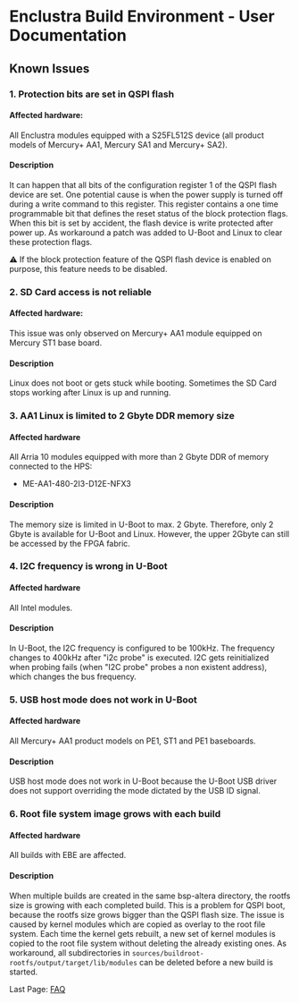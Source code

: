 # Enclustra Build Environment - User Documentation

## Known Issues

### 1. Protection bits are set in QSPI flash

#### Affected hardware:

All Enclustra modules equipped with a S25FL512S device (all product models of Mercury+ AA1, Mercury SA1 and Mercury+ SA2).

#### Description

It can happen that all bits of the configuration register 1 of the QSPI flash device are set. One potential cause is when the power supply is turned off during a write command to this register. This register contains a one time programmable bit that defines the reset status of the block protection flags. When this bit is set by accident, the flash device is write protected after power up. As workaround a patch was added to U-Boot and Linux to clear these protection flags.

:warning: If the block protection feature of the QSPI flash device is enabled on purpose, this feature needs to be disabled.

### 2. SD Card access is not reliable

#### Affected hardware:

This issue was only observed on Mercury+ AA1 module equipped on Mercury ST1 base board.

#### Description

Linux does not boot or gets stuck while booting. Sometimes the SD Card stops working after Linux is up and running.

### 3. AA1 Linux is limited to 2 Gbyte DDR memory size

#### Affected hardware

All Arria 10 modules equipped with more than 2 Gbyte DDR of memory connected to the HPS:

- ME-AA1-480-2I3-D12E-NFX3

#### Description

The memory size is limited in U-Boot to max. 2 Gbyte. Therefore, only 2 Gbyte is available for U-Boot and Linux. However, the upper 2Gbyte can still be accessed by the FPGA fabric.

### 4. I2C frequency is wrong in U-Boot

#### Affected hardware

All Intel modules.

#### Description

In U-Boot, the I2C frequency is configured to be 100kHz. The frequency changes to 400kHz after "i2c probe" is executed. I2C gets reinitialized when probing fails (when "I2C probe" probes a non existent address), which changes the bus frequency.

### 5. USB host mode does not work in U-Boot

#### Affected hardware

All Mercury+ AA1 product models on PE1, ST1 and PE1 baseboards.

#### Description

USB host mode does not work in U-Boot because the U-Boot USB driver does not support overriding the mode dictated by the USB ID signal.

### 6. Root file system image grows with each build

#### Affected hardware

All builds with EBE are affected.

#### Description

When multiple builds are created in the same bsp-altera directory, the rootfs size is growing with each completed build. This is a problem for QSPI boot, because the rootfs size grows bigger than the QSPI flash size.
The issue is caused by kernel modules which are copied as overlay to the root file system. Each time the kernel gets rebuilt, a new set of kernel modules is copied to the root file system without deleting the already existing ones. As workaround, all subdirectories in `sources/buildroot-rootfs/output/target/lib/modules` can be deleted before a new build is started.

Last Page: [FAQ](./7_FAQ.md)
